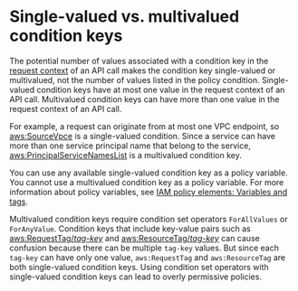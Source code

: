 # Single\-valued vs\. multivalued condition keys<a name="reference_policies_single-vs-multi-valued-condition-keys"></a>

The potential number of values associated with a condition key in the [request context](intro-structure.md#intro-structure-request) of an API call makes the condition key single\-valued or multivalued, not the number of values listed in the policy condition\. Single\-valued condition keys have at most one value in the request context of an API call\. Multivalued condition keys can have more than one value in the request context of an API call\.

For example, a request can originate from at most one VPC endpoint, so [aws:SourceVpce](reference_policies_condition-keys.md#condition-keys-sourcevpce) is a single\-valued condition\. Since a service can have more than one service principal name that belong to the service, [aws:PrincipalServiceNamesList](reference_policies_condition-keys.md#condition-keys-principalservicenameslist) is a multivalued condition key\.

You can use any available single\-valued condition key as a policy variable\. You cannot use a multivalued condition key as a policy variable\. For more information about policy variables, see [IAM policy elements: Variables and tags](reference_policies_variables.md)\.

Multivalued condition keys require condition set operators `ForAllValues` or `ForAnyValue`\. Condition keys that include key\-value pairs such as [aws:RequestTag/*tag\-key*](reference_policies_condition-keys.md#condition-keys-requesttag) and [aws:ResourceTag/*tag\-key*](reference_policies_condition-keys.md#condition-keys-resourcetag) can cause confusion because there can be multiple `tag-key` values\. But since each `tag-key` can have only one value, `aws:RequestTag` and `aws:ResourceTag` are both single\-valued condition keys\. Using condition set operators with single\-valued condition keys can lead to overly permissive policies\.